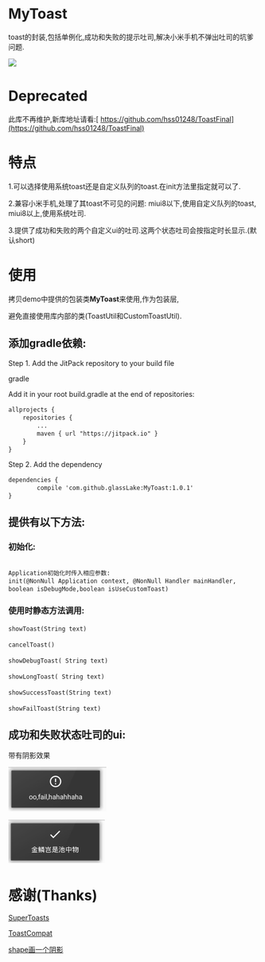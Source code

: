 # MyToast
toast的封装,包括单例化,成功和失败的提示吐司,解决小米手机不弹出吐司的坑爹问题.

[![](https://jitpack.io/v/glassLake/MyToast.svg)](https://jitpack.io/#glassLake/MyToast)

# Deprecated
此库不再维护,新库地址请看:[ https://github.com/hss01248/ToastFinal](https://github.com/hss01248/ToastFinal)



# 特点

1.可以选择使用系统toast还是自定义队列的toast.在init方法里指定就可以了.

2.兼容小米手机,处理了其toast不可见的问题: miui8以下,使用自定义队列的toast, miui8以上,使用系统吐司.

3.提供了成功和失败的两个自定义ui的吐司.这两个状态吐司会按指定时长显示.(默认short)

# 使用

拷贝demo中提供的包装类**MyToast**来使用,作为包装层,

避免直接使用库内部的类(ToastUtil和CustomToastUtil).





## 添加gradle依赖:

Step 1. Add the JitPack repository to your build file

gradle

Add it in your root build.gradle at the end of repositories:

	allprojects {
		repositories {
			...
			maven { url "https://jitpack.io" }
		}
	}

Step 2. Add the dependency

	dependencies {
	        compile 'com.github.glassLake:MyToast:1.0.1'
	}



## 提供有以下方法:

###  初始化:

```

Application初始化时传入相应参数:
init(@NonNull Application context, @NonNull Handler mainHandler, boolean isDebugMode,boolean isUseCustomToast)

```

### 使用时静态方法调用:

```
showToast(String text)

cancelToast()

showDebugToast( String text)

showLongToast( String text)

showSuccessToast(String text)

showFailToast(String text)

```



## 成功和失败状态吐司的ui:

带有阴影效果

 ![fail](fail.jpg) 

![success](success.jpg)



# 感谢(Thanks)

[SuperToasts](https://github.com/JohnPersano/SuperToasts)

[ToastCompat](https://github.com/zhitaocai/ToastCompat_Deprecated)

[shape画一个阴影](http://www.jianshu.com/p/4a6877b37967)
